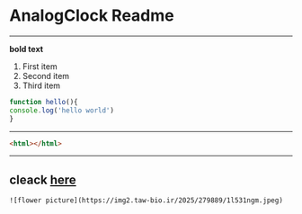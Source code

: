 # AnalogClock Readme
---
**bold text**
1. First item
2. Second item
3. Third item

```javascript
function hello(){
console.log('hello world')
}
```
---
```html
<html></html>
```
---
cleack [here](google.com)
---
	![flower picture](https://img2.taw-bio.ir/2025/279889/1l531ngm.jpeg)
